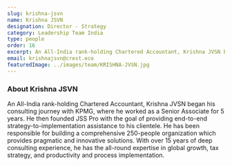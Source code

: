 ```yaml
---
slug: krishna-jsvn
name: Krishna JSVN
designation: Director - Strategy
category: Leadership Team India
type: people
order: 16
excerpt: An All-India rank-holding Chartered Accountant, Krishna JVSN began his consulting journey with KPMG, where he worked as a Senior Associate for 5 years.
email: krishnajsvn@crest.eco
featuredImage: ../images/team/KRISHNA-JVSN.jpg
---
```


### About Krishna JSVN

An All-India rank-holding Chartered Accountant, Krishna JVSN began his consulting journey with KPMG,
where he worked as a Senior Associate for 5 years. He then founded JSS Pro with the goal of providing
end-to-end strategy-to-implementation assistance to his clientele. He has been responsible for building
a comprehensive 250-people organization which provides pragmatic and innovative solutions. With over
15 years of deep consulting experience, he has the all-round expertise in global growth, tax strategy, and
productivity and process implementation.

